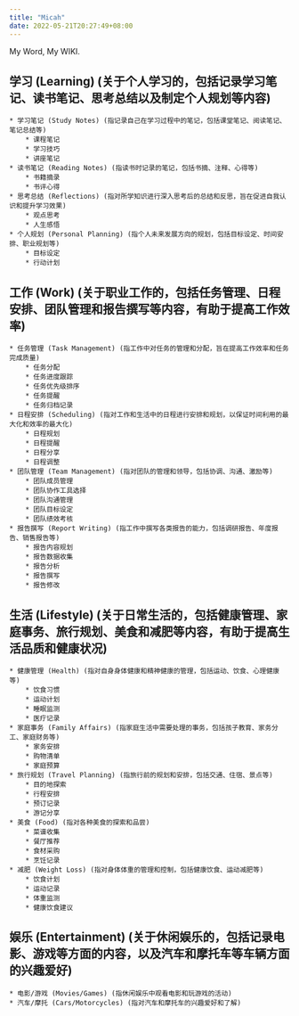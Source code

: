 ```yaml
---
title: "Micah"
date: 2022-05-21T20:27:49+08:00
---
```


My Word, My WIKI.

## 学习 (Learning) (关于个人学习的，包括记录学习笔记、读书笔记、思考总结以及制定个人规划等内容)

	* 学习笔记 (Study Notes) (指记录自己在学习过程中的笔记，包括课堂笔记、阅读笔记、笔记总结等)
		* 课程笔记
		* 学习技巧
		* 讲座笔记
	* 读书笔记 (Reading Notes) (指读书时记录的笔记，包括书摘、注释、心得等)
		* 书籍摘录
		* 书评心得
	* 思考总结 (Reflections) (指对所学知识进行深入思考后的总结和反思，旨在促进自我认识和提升学习效果)
		* 观点思考
		* 人生感悟
	* 个人规划 (Personal Planning) (指个人未来发展方向的规划，包括目标设定、时间安排、职业规划等)
		* 目标设定
		* 行动计划

## 工作 (Work) (关于职业工作的，包括任务管理、日程安排、团队管理和报告撰写等内容，有助于提高工作效率)

	* 任务管理 (Task Management) (指工作中对任务的管理和分配，旨在提高工作效率和任务完成质量)
		* 任务分配
		* 任务进度跟踪
		* 任务优先级排序
		* 任务提醒
		* 任务归档记录
	* 日程安排 (Scheduling) (指对工作和生活中的日程进行安排和规划，以保证时间利用的最大化和效率的最大化)
		* 日程规划
		* 日程提醒
		* 日程分享
		* 日程调整
	* 团队管理 (Team Management) (指对团队的管理和领导，包括协调、沟通、激励等)
		* 团队成员管理
		* 团队协作工具选择
		* 团队沟通管理
		* 团队目标设定
		* 团队绩效考核
	* 报告撰写 (Report Writing) (指工作中撰写各类报告的能力，包括调研报告、年度报告、销售报告等)
		* 报告内容规划
		* 报告数据收集
		* 报告分析
		* 报告撰写
		* 报告修改

## 生活 (Lifestyle) (关于日常生活的，包括健康管理、家庭事务、旅行规划、美食和减肥等内容，有助于提高生活品质和健康状况)

	* 健康管理 (Health) (指对自身身体健康和精神健康的管理，包括运动、饮食、心理健康等)
		* 饮食习惯
		* 运动计划
		* 睡眠监测
		* 医疗记录
	* 家庭事务 (Family Affairs) (指家庭生活中需要处理的事务，包括孩子教育、家务分工、家庭财务等)
		* 家务安排
		* 购物清单
		* 家庭预算
	* 旅行规划 (Travel Planning) (指旅行前的规划和安排，包括交通、住宿、景点等)
		* 目的地探索
		* 行程安排
		* 预订记录
		* 游记分享
	* 美食 (Food) (指对各种美食的探索和品尝)
		* 菜谱收集
		* 餐厅推荐
		* 食材采购
		* 烹饪记录
	* 减肥 (Weight Loss) (指对身体体重的管理和控制，包括健康饮食、运动减肥等)
		* 饮食计划
		* 运动记录
		* 体重监测
		* 健康饮食建议

## 娱乐 (Entertainment) (关于休闲娱乐的，包括记录电影、游戏等方面的内容，以及汽车和摩托车等车辆方面的兴趣爱好)

	* 电影/游戏 (Movies/Games) (指休闲娱乐中观看电影和玩游戏的活动)
	* 汽车/摩托 (Cars/Motorcycles) (指对汽车和摩托车的兴趣爱好和了解)


